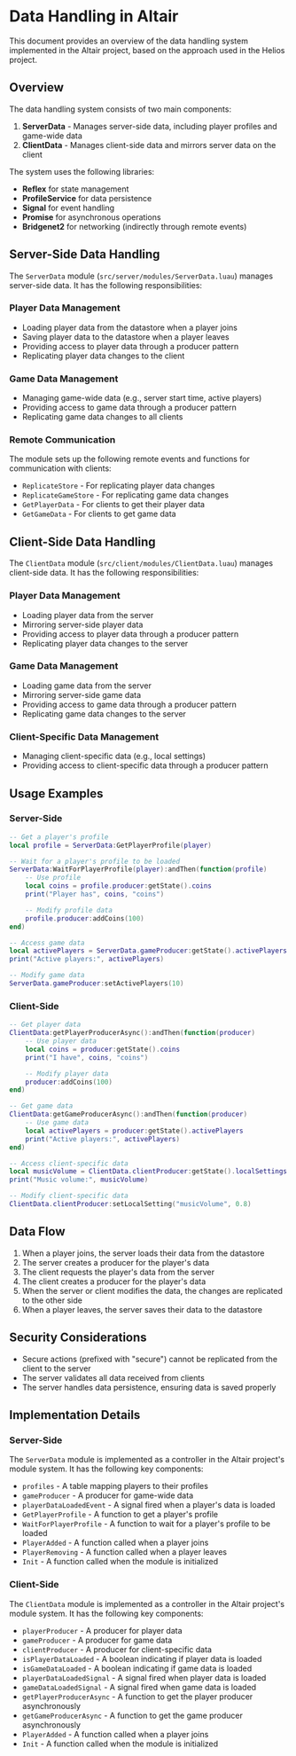 # Data Handling in Altair

This document provides an overview of the data handling system implemented in the Altair project, based on the approach used in the Helios project.

## Overview

The data handling system consists of two main components:

1. **ServerData** - Manages server-side data, including player profiles and game-wide data
2. **ClientData** - Manages client-side data and mirrors server data on the client

The system uses the following libraries:
- **Reflex** for state management
- **ProfileService** for data persistence
- **Signal** for event handling
- **Promise** for asynchronous operations
- **Bridgenet2** for networking (indirectly through remote events)

## Server-Side Data Handling

The `ServerData` module (`src/server/modules/ServerData.luau`) manages server-side data. It has the following responsibilities:

### Player Data Management

- Loading player data from the datastore when a player joins
- Saving player data to the datastore when a player leaves
- Providing access to player data through a producer pattern
- Replicating player data changes to the client

### Game Data Management

- Managing game-wide data (e.g., server start time, active players)
- Providing access to game data through a producer pattern
- Replicating game data changes to all clients

### Remote Communication

The module sets up the following remote events and functions for communication with clients:

- `ReplicateStore` - For replicating player data changes
- `ReplicateGameStore` - For replicating game data changes
- `GetPlayerData` - For clients to get their player data
- `GetGameData` - For clients to get game data

## Client-Side Data Handling

The `ClientData` module (`src/client/modules/ClientData.luau`) manages client-side data. It has the following responsibilities:

### Player Data Management

- Loading player data from the server
- Mirroring server-side player data
- Providing access to player data through a producer pattern
- Replicating player data changes to the server

### Game Data Management

- Loading game data from the server
- Mirroring server-side game data
- Providing access to game data through a producer pattern
- Replicating game data changes to the server

### Client-Specific Data Management

- Managing client-specific data (e.g., local settings)
- Providing access to client-specific data through a producer pattern

## Usage Examples

### Server-Side

```lua
-- Get a player's profile
local profile = ServerData:GetPlayerProfile(player)

-- Wait for a player's profile to be loaded
ServerData:WaitForPlayerProfile(player):andThen(function(profile)
    -- Use profile
    local coins = profile.producer:getState().coins
    print("Player has", coins, "coins")

    -- Modify profile data
    profile.producer:addCoins(100)
end)

-- Access game data
local activePlayers = ServerData.gameProducer:getState().activePlayers
print("Active players:", activePlayers)

-- Modify game data
ServerData.gameProducer:setActivePlayers(10)
```

### Client-Side

```lua
-- Get player data
ClientData:getPlayerProducerAsync():andThen(function(producer)
    -- Use player data
    local coins = producer:getState().coins
    print("I have", coins, "coins")

    -- Modify player data
    producer:addCoins(100)
end)

-- Get game data
ClientData:getGameProducerAsync():andThen(function(producer)
    -- Use game data
    local activePlayers = producer:getState().activePlayers
    print("Active players:", activePlayers)
end)

-- Access client-specific data
local musicVolume = ClientData.clientProducer:getState().localSettings.musicVolume
print("Music volume:", musicVolume)

-- Modify client-specific data
ClientData.clientProducer:setLocalSetting("musicVolume", 0.8)
```

## Data Flow

1. When a player joins, the server loads their data from the datastore
2. The server creates a producer for the player's data
3. The client requests the player's data from the server
4. The client creates a producer for the player's data
5. When the server or client modifies the data, the changes are replicated to the other side
6. When a player leaves, the server saves their data to the datastore

## Security Considerations

- Secure actions (prefixed with "secure") cannot be replicated from the client to the server
- The server validates all data received from clients
- The server handles data persistence, ensuring data is saved properly

## Implementation Details

### Server-Side

The `ServerData` module is implemented as a controller in the Altair project's module system. It has the following key components:

- `profiles` - A table mapping players to their profiles
- `gameProducer` - A producer for game-wide data
- `playerDataLoadedEvent` - A signal fired when a player's data is loaded
- `GetPlayerProfile` - A function to get a player's profile
- `WaitForPlayerProfile` - A function to wait for a player's profile to be loaded
- `PlayerAdded` - A function called when a player joins
- `PlayerRemoving` - A function called when a player leaves
- `Init` - A function called when the module is initialized

### Client-Side

The `ClientData` module is implemented as a controller in the Altair project's module system. It has the following key components:

- `playerProducer` - A producer for player data
- `gameProducer` - A producer for game data
- `clientProducer` - A producer for client-specific data
- `isPlayerDataLoaded` - A boolean indicating if player data is loaded
- `isGameDataLoaded` - A boolean indicating if game data is loaded
- `playerDataLoadedSignal` - A signal fired when player data is loaded
- `gameDataLoadedSignal` - A signal fired when game data is loaded
- `getPlayerProducerAsync` - A function to get the player producer asynchronously
- `getGameProducerAsync` - A function to get the game producer asynchronously
- `PlayerAdded` - A function called when a player joins
- `Init` - A function called when the module is initialized
